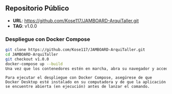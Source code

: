 ## Repositorio Público

- **URL**: https://github.com/Kose117/JAMBOARD-ArquiTaller.git
- **TAG**: v1.0.0


### Despliegue con Docker Compose

```bash
git clone https://github.com/Kose117/JAMBOARD-ArquiTaller.git
cd JAMBOARD-ArquiTaller
git checkout v1.0.0
docker-compose up --build
Una vez que los contenedores estén en marcha, abra su navegador y acceda a http://localhost:5173/auth para comprobar que la aplicación se está ejecutando correctamente.
```

```notas 
Para ejecutar el despliegue con Docker Compose, asegúrese de que Docker Desktop esté instalado en su computadora y de que la aplicación se encuentre abierta (en ejecución) antes de lanzar el comando.